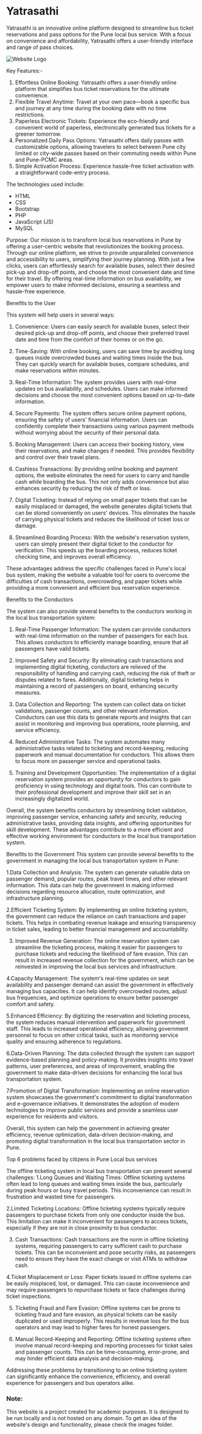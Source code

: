 # Yatrasathi 

Yatrasathi is an innovative online platform designed to streamline bus ticket reservations and pass options for the Pune local bus service. With a focus on convenience and affordability, Yatrasathi offers a user-friendly interface and range of pass choices.

![Website Logo](images/Website%20Logo.PNG)

Key Features:-
1. Effortless Online Booking: Yatrasathi offers a user-friendly online platform that simplifies bus
ticket reservations for the ultimate convenience.
2. Flexible Travel Anytime: Travel at your own pace—book a specific bus and journey at any time
during the booking date with no time restrictions.
3. Paperless Electronic Tickets: Experience the eco-friendly and convenient world of paperless,
electronically generated bus tickets for a greener tomorrow.
4. Personalized Daily Pass Options: Yatrasathi offers daily passes with customizable options,
allowing travelers to select between Pune city limited or city-wide passes based on their
commuting needs within Pune and Pune-PCMC areas.
5. Simple Activation Process: Experience hassle-free ticket activation with a straightforward
code-entry process.


The technologies used include:
- HTML
- CSS
- Bootstrap
- PHP
- JavaScript (JS)
- MySQL


Purpose:
Our mission is to transform local bus reservations in Pune by offering a user-centric website that revolutionizes the booking process. Through our online platform, we strive to provide unparalleled convenience and accessibility to users, simplifying their journey planning. With just a few clicks, users can effortlessly search for available buses, select their desired pick-up and drop-off points, and choose the most convenient date and time for their travel. By offering real-time information on bus availability, we empower users to make informed decisions, ensuring a seamless and hassle-free experience.


Benefits to the User

This system will help users in several ways:
1.	Convenience: Users can easily search for available buses, select their desired pick-up and drop-off points, and choose their preferred travel date and time from the comfort of their homes or on the go. 

2.	Time-Saving: With online booking, users can save time by avoiding long queues inside overcrowded buses and waiting times inside the bus. They can quickly search for available buses, compare schedules, and make reservations within minutes.

3.	Real-Time Information: The system provides users with real-time updates on bus availability, and schedules. Users can make informed decisions and choose the most convenient options based on up-to-date information.

4.	Secure Payments: The system offers secure online payment options, ensuring the safety of users' financial information. Users can confidently complete their transactions using various payment methods without worrying about the security of their personal data.

5.	Booking Management: Users can access their booking history, view their reservations, and make changes if needed. This provides flexibility and control over their travel plans.

6.	Cashless Transactions: By providing online booking and payment options, the website eliminates the need for users to carry and handle cash while boarding the bus. This not only adds convenience but also enhances security by reducing the risk of theft or loss.

7.	Digital Ticketing: Instead of relying on small paper tickets that can be easily misplaced or damaged, the website generates digital tickets that can be stored conveniently on users' devices. This eliminates the hassle of carrying physical tickets and reduces the likelihood of ticket loss or damage.

8.	Streamlined Boarding Process: With the website's reservation system, users can simply present their digital ticket to the conductor for verification. This speeds up the boarding process, reduces ticket checking time, and improves overall efficiency.

These advantages address the specific challenges faced in Pune's local bus system, making the website a valuable tool for users to overcome the difficulties of cash transactions, overcrowding, and paper tickets while providing a more convenient and efficient bus reservation experience.


Benefits to the Conductors

The system can also provide several benefits to the conductors working in the local bus transportation system:
1.	Real-Time Passenger Information: The system can provide conductors with real-time information on the number of passengers for each bus. This allows conductors to efficiently manage boarding, ensure that all passengers have valid tickets.

2.	Improved Safety and Security: By eliminating cash transactions and implementing digital ticketing, conductors are relieved of the responsibility of handling and carrying cash, reducing the risk of theft or disputes related to fares. Additionally, digital ticketing helps in maintaining a record of passengers on board, enhancing security measures.

3.	Data Collection and Reporting: The system can collect data on ticket validations, passenger counts, and other relevant information. Conductors can use this data to generate reports and insights that can assist in monitoring and improving bus operations, route planning, and service efficiency.

5.	Reduced Administrative Tasks: The system automates many administrative tasks related to ticketing and record-keeping, reducing paperwork and manual documentation for conductors. This allows them to focus more on passenger service and operational tasks.

6.	Training and Development Opportunities: The implementation of a digital reservation system provides an opportunity for conductors to gain proficiency in using technology and digital tools. This can contribute to their professional development and improve their skill set in an increasingly digitalized world.

Overall, the system benefits conductors by streamlining ticket validation, improving passenger service, enhancing safety and security, reducing administrative tasks, providing data insights, and offering opportunities for skill development. These advantages contribute to a more efficient and effective working environment for conductors in the local bus transportation system.


Benefits to the Government
This system can provide several benefits to the government in managing the local bus transportation system in Pune:

1.Data Collection and Analysis: The system can generate valuable data on passenger demand, popular routes, peak travel times, and other relevant information. This data can help the government in making informed decisions regarding resource allocation, route optimization, and infrastructure planning.

2.Efficient Ticketing System: By implementing an online ticketing system, the government can reduce the reliance on cash transactions and paper tickets. This helps in combating revenue leakage and ensuring transparency in ticket sales, leading to better financial management and accountability.

3. Improved Revenue Generation: The online reservation system can streamline the ticketing process, making it easier for passengers to purchase tickets and reducing the likelihood of fare evasion. This can result in increased revenue collection for the government, which can be reinvested in improving the local bus services and infrastructure.

4.Capacity Management: The system's real-time updates on seat availability and passenger demand can assist the government in effectively managing bus capacities. It can help identify overcrowded routes, adjust bus frequencies, and optimize operations to ensure better passenger comfort and safety.

5.Enhanced Efficiency: By digitizing the reservation and ticketing process, the system reduces manual intervention and paperwork for government staff. This leads to increased operational efficiency, allowing government personnel to focus on other critical tasks, such as monitoring service quality and ensuring adherence to regulations.

6.Data-Driven Planning: The data collected through the system can support evidence-based planning and policy-making. It provides insights into travel patterns, user preferences, and areas of improvement, enabling the government to make data-driven decisions for enhancing the local bus transportation system.

7.Promotion of Digital Transformation: Implementing an online reservation system showcases the government's commitment to digital transformation and e-governance initiatives. It demonstrates the adoption of modern technologies to improve public services and provide a seamless user experience for residents and visitors.

Overall, this system can help the government in achieving greater efficiency, revenue optimization, data-driven decision-making, and promoting digital transformation in the local bus transportation sector in Pune.


Top 6 problems faced by citizens in Pune Local bus services

The offline ticketing system in local bus transportation can present several challenges:
1.Long Queues and Waiting Times: Offline ticketing systems often lead to long queues and waiting times inside the bus, particularly during peak hours or busy travel periods. This inconvenience can result in frustration and wasted time for passengers.

2.Limited Ticketing Locations: Offline ticketing systems typically require passengers to purchase tickets from only one conductor inside the bus. This limitation can make it inconvenient for passengers to access tickets, especially if they are not in close proximity to bus conductor.

3. Cash Transactions: Cash transactions are the norm in offline ticketing systems, requiring passengers to carry sufficient cash to purchase tickets. This can be inconvenient and pose security risks, as passengers need to ensure they have the exact change or visit ATMs to withdraw cash.

4.Ticket Misplacement or Loss: Paper tickets issued in offline systems can be easily misplaced, lost, or damaged. This can cause inconvenience and may require passengers to repurchase tickets or face challenges during ticket inspections.

5. Ticketing Fraud and Fare Evasion: Offline systems can be prone to ticketing fraud and fare evasion, as physical tickets can be easily duplicated or used improperly. This results in revenue loss for the bus operators and may lead to higher fares for honest passengers.

6. Manual Record-Keeping and Reporting: Offline ticketing systems often involve manual record-keeping and reporting processes for ticket sales and passenger counts. This can be time-consuming, error-prone, and may hinder efficient data analysis and decision-making.

Addressing these problems by transitioning to an online ticketing system can significantly enhance the convenience, efficiency, and overall experience for passengers and bus operators alike. 




### Note:

This website is a project created for academic purposes. It is designed to be run locally and is not hosted on any domain. To get an idea of the website's design and functionality, please check the images folder.


